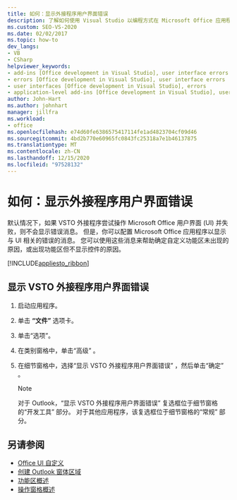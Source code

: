 ```yaml
---
title: 如何：显示外接程序用户界面错误
description: 了解如何使用 Visual Studio 以编程方式在 Microsoft Office 应用程序中显示 VTSO 外接程序用户界面错误。
ms.custom: SEO-VS-2020
ms.date: 02/02/2017
ms.topic: how-to
dev_langs:
- VB
- CSharp
helpviewer_keywords:
- add-ins [Office development in Visual Studio], user interface errors
- errors [Office development in Visual Studio], user interface errors
- user interfaces [Office development in Visual Studio], errors
- application-level add-ins [Office development in Visual Studio], user interface errors
author: John-Hart
ms.author: johnhart
manager: jillfra
ms.workload:
- office
ms.openlocfilehash: e74d60fe6386575417114fe1ad4823704cf09d46
ms.sourcegitcommit: 4bd2b770e60965fc0843fc25318a7e1b46137875
ms.translationtype: MT
ms.contentlocale: zh-CN
ms.lasthandoff: 12/15/2020
ms.locfileid: "97528132"
---
```

# <a name="how-to-show-add-in-user-interface-errors"></a>如何：显示外接程序用户界面错误
  默认情况下，如果 VSTO 外接程序尝试操作 Microsoft Office 用户界面 (UI) 并失败，则不会显示错误消息。 但是，你可以配置 Microsoft Office 应用程序以显示与 UI 相关的错误的消息。 您可以使用这些消息来帮助确定自定义功能区未出现的原因，或出现功能区但不显示控件的原因。

 [!INCLUDE[appliesto_ribbon](../vsto/includes/appliesto-ribbon-md.md)]

## <a name="to-show-vsto-add-in-user-interface-errors"></a>显示 VSTO 外接程序用户界面错误

1. 启动应用程序。

2. 单击 **“文件”** 选项卡。

3. 单击“选项”。

4. 在类别窗格中，单击“高级” 。

5. 在细节窗格中，选择“显示 VSTO 外接程序用户界面错误” ，然后单击“确定” 。

    > [!NOTE]
    > 对于 Outlook，“显示 VSTO 外接程序用户界面错误”  复选框位于细节窗格的“开发工具”  部分。 对于其他应用程序，该复选框位于细节窗格的“常规”  部分。

## <a name="see-also"></a>另请参阅
- [Office UI 自定义](../vsto/office-ui-customization.md)
- [创建 Outlook 窗体区域](../vsto/creating-outlook-form-regions.md)
- [功能区概述](../vsto/ribbon-overview.md)
- [操作窗格概述](../vsto/actions-pane-overview.md)
